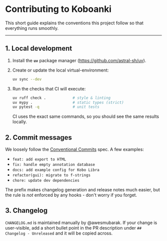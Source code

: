 # Contributing to Koboanki

This short guide explains the conventions this project follow so that everything
runs smoothly.

---

## 1. Local development

1. Install the **`uv`** package manager (https://github.com/astral-sh/uv).
2. Create or update the local virtual-environment:

   ```bash
   uv sync --dev
   ```

3. Run the checks that CI will execute:

   ```bash
   uv ruff check .            # style & linting
   uv mypy .                  # static types (strict)
   uv pytest -q               # unit tests
   ```

   CI uses the exact same commands, so you should see the same results
   locally.

## 2. Commit messages

We loosely follow the [Conventional Commits](https://www.conventionalcommits.org)
spec. A few examples:

* `feat: add export to HTML`
* `fix: handle empty annotation database`
* `docs: add example config for Kobo Libra`
* `refactor(gui): migrate to f-strings`
* `chore: update dev dependencies`

The prefix makes changelog generation and release notes much easier, but the
rule is *not* enforced by any hooks - don't worry if you forget.

## 3. Changelog

`CHANGELOG.md` is maintained manually by @awesmubarak. If your change is
user-visible, add a short bullet point in the PR description under
`## Changelog - Unreleased` and it will be copied across.
